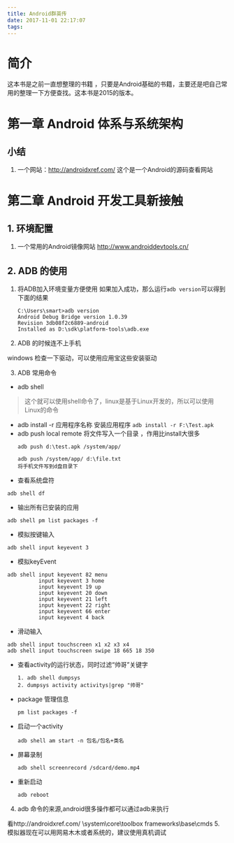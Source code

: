 ```yaml
---
title: Android群英传
date: 2017-11-01 22:17:07
tags:
---
```


# 简介
这本书是之前一直想整理的书籍 ，只要是Android基础的书籍，主要还是吧自己常用的整理一下方便查找。这本书是2015的版本。

# 第一章 Android 体系与系统架构

## 小结
1. 一个网站：http://androidxref.com/  这个是一个Android的源码查看网站

# 第二章 Android 开发工具新接触

## 1. 环境配置

1. 一个常用的Android镜像网站 http://www.androiddevtools.cn/

## 2. ADB 的使用
1. 将ADB加入环境变量方便使用
    如果加入成功，那么运行`adb version`可以得到下面的结果

    ```
    C:\Users\smart>adb version
    Android Debug Bridge version 1.0.39
    Revision 3db08f2c6889-android
    Installed as D:\sdk\platform-tools\adb.exe
    ```

2. ADB 的时候连不上手机

  windows 检查一下驱动，可以使用应用宝这些安装驱动

3. ADB 常用命令
  * adb shell  
> 这个就可以使用shell命令了，linux是基于Linux开发的，所以可以使用Linux的命令

  *  adb install -r 应用程序名称   安装应用程序
    ```
      adb install -r F:\Test.apk
    ```
  * adb push local remote  将文件写入一个目录 ，作用比install大很多
    ```
    adb push d:\test.apk /system/app/

    adb push /system/app/ d:\file.txt
    将手机文件写到d盘目录下  
    ```
  * 查看系统盘符
  ```
  adb shell df
  ```
  * 输出所有已安装的应用
  ```
  adb shell pm list packages -f
  ```
  * 模拟按键输入
  ```
  adb shell input keyevent 3
  ```
  * 模拟keyEvent
  ```
  adb shell input keyevent 82 menu
            input keyevent 3 home
            input keyevent 19 up
            input keyevent 20 down
            input keyevent 21 left
            input keyevent 22 right
            input keyevent 66 enter
            input keyevent 4 back
  ```
  * 滑动输入
  ```
  adb shell input touchscreen x1 x2 x3 x4
  adb shell input touchscreen swipe 18 665 18 350
  ```
  * 查看activity的运行状态，同时过滤“帅哥”关键字
    ```
    1. adb shell dumpsys
    2. dumpsys activity activitys|grep "帅哥"

    ```
  * package 管理信息
    ```
    pm list packages -f
    ```
  * 启动一个activity
    ```
    adb shell am start -n 包名/包名+类名
    ```
  * 屏幕录制
    ```
    adb shell screenrecord /sdcard/demo.mp4
    ```
  * 重新启动
    ```
    adb reboot
    ```
4. adb 命令的来源,android很多操作都可以通过adb来执行

  看http://androidxref.com/  \system\core\toolbox    frameworks\base\cmds
5. 模拟器现在可以用网易木木或者系统的，建议使用真机调试

